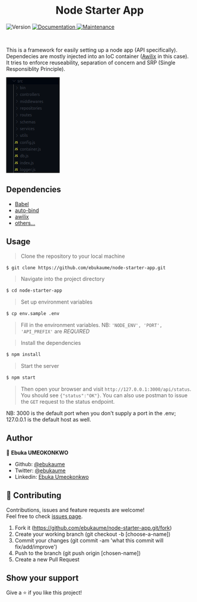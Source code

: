 <h1 align="center">Node Starter App</h1>
<p>
  <img alt="Version" src="https://img.shields.io/badge/version-1.0.0-blue.svg?cacheSeconds=2592000" />
  <a href="https://github.com/ebukaume/node-starter-app#readme" target="_blank">
    <img alt="Documentation" src="https://img.shields.io/badge/documentation-yes-brightgreen.svg" />
  </a>
  <a href="https://github.com/ebukaume/node-starter-app/commit-activity" target="_blank">
    <img alt="Maintenance" src="https://img.shields.io/badge/Maintained%3F-yes-green.svg" />
  </a>
</p>

<br>

This is a framework for easily setting up a node app (API specifically). Dependecies are mostly injected into an IoC container ([Awilix](https://www.npmjs.com/package/awilix) in this case). It tries to enforce reuseability, separation of concern and SRP (Single Responsiblity Principle).

![App directory structure](./docs/dir_structure.png)


## Dependencies

- [Babel](https://babeljs.io/en/setup)
- [auto-bind](https://www.npmjs.com/package/auto-bind)
- [awilix](https://www.npmjs.com/package/awilix)
- [others...](https://github.com/ebukaume/node-starter-app/blob/master/package.json)


## Usage

> Clone the repository to your local machine
```sh
$ git clone https://github.com/ebukaume/node-starter-app.git
```

> Navigate into the project directory
```sh
$ cd node-starter-app
```

> Set up environment variables
```sh
$ cp env.sample .env
```

> Fill in the environment variables. NB: `'NODE_ENV', 'PORT', 'API_PREFIX'` are *REQUIRED*

> Install the dependencies
```sh
$ npm install
```

> Start the server
```sh
$ npm start
```

> Then open your browser and visit `http://127.0.0.1:3000/api/status`. You should see `{"status":"OK"}`. You can also use postman to issue the `GET` request to the status endpoint.

NB: 3000 is the default port when you don't supply a port in the .env; 127.0.0.1 is the default host as well.


## Author

👤 **Ebuka UMEOKONKWO**

- Github: [@ebukaume](https://github.com/ebukaume)
- Twitter: [@ebukaume](https://twitter.com/ebukaume)
- Linkedin: [Ebuka Umeokonkwo](https://www.linkedin.com/in/ebukaume)


## 🤝 Contributing

Contributions, issues and feature requests are welcome!<br />Feel free to check [issues page](https://github.com/ebukaume/node-starter-app/issues).

1. Fork it (https://github.com/ebukaume/node-starter-app.git/fork)
2. Create your working branch (git checkout -b [choose-a-name])
3. Commit your changes (git commit -am 'what this commit will fix/add/improve')
4. Push to the branch (git push origin [chosen-name])
5. Create a new Pull Request


## Show your support

Give a ⭐️ if you like this project!
